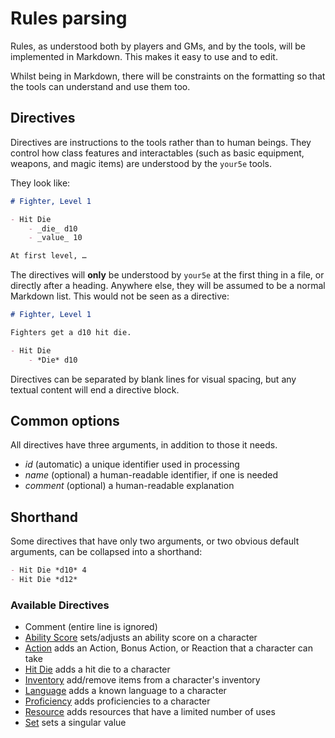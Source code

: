 Rules parsing
=============

Rules, as understood both by players and GMs, and by the tools, will be
implemented in Markdown. This makes it easy to use and to edit.

Whilst being in Markdown, there will be constraints on the formatting so
that the tools can understand and use them too.


## Directives

Directives are instructions to the tools rather than to human beings. They
control how class features and interactables (such as basic equipment,
weapons, and magic items) are understood by the `your5e` tools.

They look like:

```markdown
# Fighter, Level 1

- Hit Die
    - _die_ d10
    - _value_ 10

At first level, …
```

The directives will **only** be understood by `your5e` at the first thing in a
file, or directly after a heading. Anywhere else, they will be assumed to be
a normal Markdown list. This would not be seen as a directive:

```markdown
# Fighter, Level 1

Fighters get a d10 hit die.

- Hit Die
    - *Die* d10
````

Directives can be separated by blank lines for visual spacing, but any textual
content will end a directive block.


## Common options

All directives have three arguments, in addition to those it needs.

- *id* (automatic) a unique identifier used in processing
- *name* (optional) a human-readable identifier, if one is needed
- *comment* (optional) a human-readable explanation


## Shorthand

Some directives that have only two arguments, or two obvious default
arguments, can be collapsed into a shorthand:

```markdown
- Hit Die *d10* 4
- Hit Die *d12*
```


### Available Directives

- Comment (entire line is ignored)
- [Ability Score](directives/ability_score.md) sets/adjusts an ability score
  on a character
- [Action](directives/action.md) adds an Action, Bonus Action, or Reaction
  that a character can take
- [Hit Die](directives/hit_die.md) adds a hit die to a character
- [Inventory](directives/inventory.md) add/remove items from a character's
  inventory
- [Language](directives/language.md) adds a known language to a character
- [Proficiency](directives/proficiency.md) adds proficiencies to a character
- [Resource](directives/resource.md) adds resources that have a limited number
  of uses
- [Set](directives/set.md) sets a singular value

